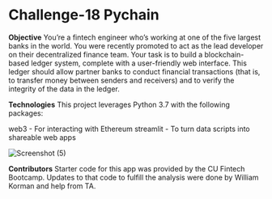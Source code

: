 # Challenge-18 Pychain #

**Objective**
You’re a fintech engineer who’s working at one of the five largest banks in the world. You were recently promoted to act as the lead developer on their decentralized finance team. Your task is to build a blockchain-based ledger system, complete with a user-friendly web interface. This ledger should allow partner banks to conduct financial transactions (that is, to transfer money between senders and receivers) and to verify the integrity of the data in the ledger.

**Technologies**
This project leverages Python 3.7 with the following packages:

web3 - For interacting with Ethereum
streamlit - To turn data scripts into shareable web apps





![Screenshot (5)](https://github.com/Willykman/Challenge-18/assets/127458194/082d8ae3-3e31-4e0d-b348-affc69dbc5cd)

**Contributors**
Starter code for this app was provided by the CU Fintech Bootcamp. Updates to that code to fulfill the analysis were done by William Korman and help from TA.
